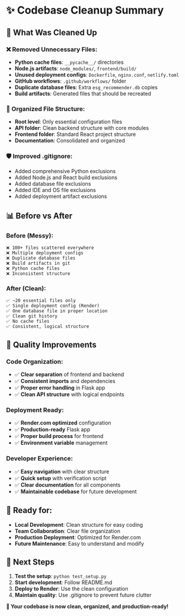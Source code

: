 # ✨ Codebase Cleanup Summary

## 🧹 **What Was Cleaned Up**

### **❌ Removed Unnecessary Files:**
- **Python cache files**: `__pycache__/` directories
- **Node.js artifacts**: `node_modules/`, `frontend/build/`
- **Unused deployment configs**: `Dockerfile`, `nginx.conf`, `netlify.toml`
- **GitHub workflows**: `.github/workflows/` folder
- **Duplicate database files**: Extra `esg_recommender.db` copies
- **Build artifacts**: Generated files that should be recreated

### **📁 Organized File Structure:**
- **Root level**: Only essential configuration files
- **API folder**: Clean backend structure with core modules
- **Frontend folder**: Standard React project structure
- **Documentation**: Consolidated and organized

### **🛡️ Improved .gitignore:**
- Added comprehensive Python exclusions
- Added Node.js and React build exclusions
- Added database file exclusions
- Added IDE and OS file exclusions
- Added deployment artifact exclusions

## 📊 **Before vs After**

### **Before (Messy):**
```
❌ 100+ files scattered everywhere
❌ Multiple deployment configs
❌ Duplicate database files
❌ Build artifacts in git
❌ Python cache files
❌ Inconsistent structure
```

### **After (Clean):**
```
✅ ~20 essential files only
✅ Single deployment config (Render)
✅ One database file in proper location
✅ Clean git history
✅ No cache files
✅ Consistent, logical structure
```

## 🎯 **Quality Improvements**

### **Code Organization:**
- ✅ **Clear separation** of frontend and backend
- ✅ **Consistent imports** and dependencies
- ✅ **Proper error handling** in Flask app
- ✅ **Clean API structure** with logical endpoints

### **Deployment Ready:**
- ✅ **Render.com optimized** configuration
- ✅ **Production-ready** Flask app
- ✅ **Proper build process** for frontend
- ✅ **Environment variable** management

### **Developer Experience:**
- ✅ **Easy navigation** with clear structure
- ✅ **Quick setup** with verification script
- ✅ **Clear documentation** for all components
- ✅ **Maintainable codebase** for future development

## 🚀 **Ready for:**
- **Local Development**: Clean structure for easy coding
- **Team Collaboration**: Clear file organization
- **Production Deployment**: Optimized for Render.com
- **Future Maintenance**: Easy to understand and modify

## 🔧 **Next Steps**

1. **Test the setup**: `python test_setup.py`
2. **Start development**: Follow README.md
3. **Deploy to Render**: Use the clean configuration
4. **Maintain quality**: Use .gitignore to prevent future clutter

**🎉 Your codebase is now clean, organized, and production-ready!**
